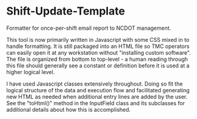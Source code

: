 # Shift-Update-Template
Formatter for once-per-shift email report to NCDOT management.

This tool is now primarily written in Javascript with some CSS mixed in to handle formatting.  It is still packaged into an HTML file so TMC operators can easily open it at any workstation without "installing custom software".  The file is organized from bottom to top-level - a human reading through this file should generally see a constant or definition before it is used at a higher logical level.

I have used Javascript classes extensively throughout.  Doing so fit the logical structure of the data and execution flow and facilitated generating new HTML as needed when additional entry lines are added by the user.  See the "toHtml()" method in the InputField class and its subclasses for additional details about how this is accomplished.
